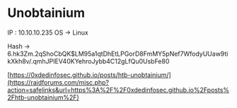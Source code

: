# Unobtainium

IP : 10.10.10.235
OS -> Linux


Hash -> $6$.hk3Zm.2qShoCbQK$LM95a1qtDhEtLPGorD8FmMY5pNef7WfodyUUaw9tikXkh8v/.qmhJPIEV40KYehroJybb4C12gLfQu0UsbFe80

[https://0xdedinfosec.github.io/posts/htb-unobtainium/](https://raidforums.com/misc.php?action=safelinks&url=https%3A%2F%2F0xdedinfosec.github.io%2Fposts%2Fhtb-unobtainium%2F)